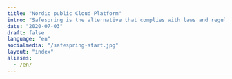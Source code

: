 ```yaml
---
title: "Nordic public Cloud Platform"
intro: "Safespring is the alternative that complies with laws and regulations within the EU."
date: "2020-07-03"
draft: false
language: "en"
socialmedia: "/safespring-start.jpg"
layout: "index"
aliases:
  - /en/
---
```

